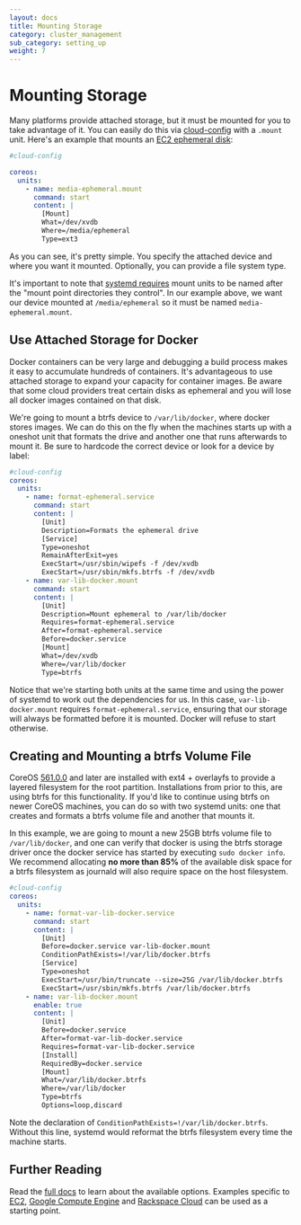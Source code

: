 ```yaml
---
layout: docs
title: Mounting Storage
category: cluster_management
sub_category: setting_up
weight: 7
---
```


# Mounting Storage

Many platforms provide attached storage, but it must be mounted for you to take advantage of it. You can easily do this via [cloud-config]({{site.baseurl}}/docs/cluster-management/setup/cloudinit-cloud-config) with a `.mount` unit. Here's an example that mounts an [EC2 ephemeral disk]({{site.baseurl}}/docs/running-coreos/cloud-providers/ec2/#instance-storage):

```yaml
#cloud-config

coreos:
  units:
    - name: media-ephemeral.mount
      command: start
      content: |
        [Mount]
        What=/dev/xvdb
        Where=/media/ephemeral
        Type=ext3
```

As you can see, it's pretty simple. You specify the attached device and where you want it mounted. Optionally, you can provide a file system type.

It's important to note that [systemd requires](http://www.freedesktop.org/software/systemd/man/systemd.mount.html) mount units to be named after the "mount point directories they control". In our example above, we want our device mounted at `/media/ephemeral` so it must be named `media-ephemeral.mount`.

## Use Attached Storage for Docker

Docker containers can be very large and debugging a build process makes it easy to accumulate hundreds of containers. It's advantageous to use attached storage to expand your capacity for container images. Be aware that some cloud providers treat certain disks as ephemeral and you will lose all docker images contained on that disk.

We're going to mount a btrfs device to `/var/lib/docker`, where docker stores images. We can do this on the fly when the machines starts up with a oneshot unit that formats the drive and another one that runs afterwards to mount it. Be sure to hardcode the correct device or look for a device by label:

```yaml
#cloud-config
coreos:
  units:
    - name: format-ephemeral.service
      command: start
      content: |
        [Unit]
        Description=Formats the ephemeral drive
        [Service]
        Type=oneshot
        RemainAfterExit=yes
        ExecStart=/usr/sbin/wipefs -f /dev/xvdb
        ExecStart=/usr/sbin/mkfs.btrfs -f /dev/xvdb
    - name: var-lib-docker.mount
      command: start
      content: |
        [Unit]
        Description=Mount ephemeral to /var/lib/docker
        Requires=format-ephemeral.service
        After=format-ephemeral.service
        Before=docker.service
        [Mount]
        What=/dev/xvdb
        Where=/var/lib/docker
        Type=btrfs
```

Notice that we're starting both units at the same time and using the power of systemd to work out the dependencies for us. In this case, `var-lib-docker.mount` requires `format-ephemeral.service`, ensuring that our storage will always be formatted before it is mounted. Docker will refuse to start otherwise.

## Creating and Mounting a btrfs Volume File

CoreOS [561.0.0](https://coreos.com/releases/#561.0.0) and later are installed with ext4 + overlayfs to provide a layered filesystem for the root partition.
Installations from prior to this, are using btrfs for this functionality.
If you'd like to continue using btrfs on newer CoreOS machines, you can do so with two systemd units: one that creates and formats a btrfs volume file and another that mounts it.

In this example, we are going to mount a new 25GB btrfs volume file to `/var/lib/docker`, and one can verify that docker is using the btrfs storage driver once the docker service has started by executing `sudo docker info`.
We recommend allocating **no more than 85%** of the available disk space for a btrfs filesystem as journald will also require space on the host filesystem.

```yaml
#cloud-config
coreos:
  units:
    - name: format-var-lib-docker.service
      command: start
      content: |
        [Unit]
        Before=docker.service var-lib-docker.mount
        ConditionPathExists=!/var/lib/docker.btrfs
        [Service]
        Type=oneshot
        ExecStart=/usr/bin/truncate --size=25G /var/lib/docker.btrfs
        ExecStart=/usr/sbin/mkfs.btrfs /var/lib/docker.btrfs
    - name: var-lib-docker.mount
      enable: true
      content: |
        [Unit]
        Before=docker.service
        After=format-var-lib-docker.service
        Requires=format-var-lib-docker.service
        [Install]
        RequiredBy=docker.service
        [Mount]
        What=/var/lib/docker.btrfs
        Where=/var/lib/docker
        Type=btrfs
        Options=loop,discard
```

Note the declaration of `ConditionPathExists=!/var/lib/docker.btrfs`. Without this line, systemd would reformat the btrfs filesystem every time the machine starts.

## Further Reading

Read the [full docs](http://www.freedesktop.org/software/systemd/man/systemd.mount.html) to learn about the available options. Examples specific to [EC2]({{site.baseurl}}/docs/running-coreos/cloud-providers/ec2/#instance-storage), [Google Compute Engine]({{site.baseurl}}/docs/running-coreos/cloud-providers/google-compute-engine/#additional-storage) and [Rackspace Cloud]({{site.baseurl}}/docs/running-coreos/cloud-providers/rackspace/#mount-data-disk) can be used as a starting point.
